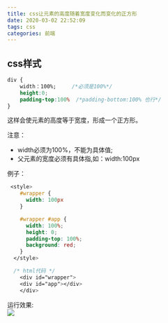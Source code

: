```yaml
---
title: css让元素的高度随着宽度变化而变化的正方形
date: 2020-03-02 22:52:09
tags: css
categories: 前端
---
```

<script type="text/javascript" src="/js/bai.js"></script>

## css样式
```css
div {
    width：100%;     /*必须是100%*/ 
    height:0;
    padding-top:100%  /*padding-bottom:100% 也行*/ 
}
```
这样会使元素的高度等于宽度，形成一个正方形。 
 
<!-- more -->

注意：  
- width必须为100%，不能为具体值;   
- 父元素的宽度必须有具体指,如：width:100px

例子：
``` css
 <style>
    #wrapper {
      width: 100px
    }

    #wrapper #app {
      width: 100%;
      height: 0;
      padding-top: 100%;
      background: red;
    }
  </style>

  /* html代码 */
    <div id="wrapper">
    <div id="app"></div>
    </div>
```
运行效果:  
![](/css让元素的高度随着宽度变化而变化的正方形/6.png)